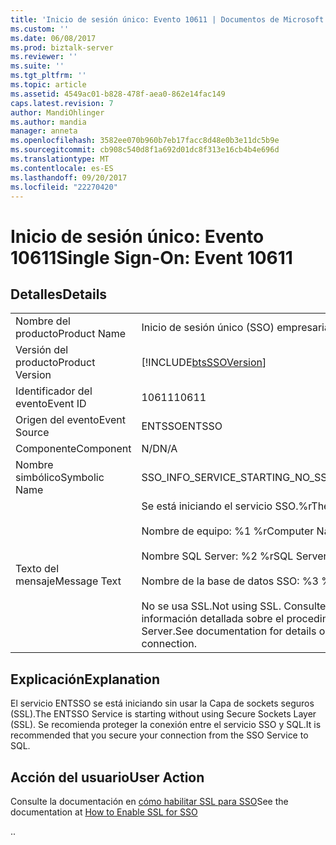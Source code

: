 ```yaml
---
title: 'Inicio de sesión único: Evento 10611 | Documentos de Microsoft'
ms.custom: ''
ms.date: 06/08/2017
ms.prod: biztalk-server
ms.reviewer: ''
ms.suite: ''
ms.tgt_pltfrm: ''
ms.topic: article
ms.assetid: 4549ac01-b828-478f-aea0-862e14fac149
caps.latest.revision: 7
author: MandiOhlinger
ms.author: mandia
manager: anneta
ms.openlocfilehash: 3582ee070b960b7eb17facc8d48e0b3e11dc5b9e
ms.sourcegitcommit: cb908c540d8f1a692d01dc8f313e16cb4b4e696d
ms.translationtype: MT
ms.contentlocale: es-ES
ms.lasthandoff: 09/20/2017
ms.locfileid: "22270420"
---
```

# <a name="single-sign-on-event-10611"></a><span data-ttu-id="69660-102">Inicio de sesión único: Evento 10611</span><span class="sxs-lookup"><span data-stu-id="69660-102">Single Sign-On: Event 10611</span></span>
## <a name="details"></a><span data-ttu-id="69660-103">Detalles</span><span class="sxs-lookup"><span data-stu-id="69660-103">Details</span></span>  
  
|||  
|-|-|  
|<span data-ttu-id="69660-104">Nombre del producto</span><span class="sxs-lookup"><span data-stu-id="69660-104">Product Name</span></span>|<span data-ttu-id="69660-105">Inicio de sesión único (SSO) empresarial</span><span class="sxs-lookup"><span data-stu-id="69660-105">Enterprise Single Sign-On</span></span>|  
|<span data-ttu-id="69660-106">Versión del producto</span><span class="sxs-lookup"><span data-stu-id="69660-106">Product Version</span></span>|[!INCLUDE[btsSSOVersion](../includes/btsssoversion-md.md)]|  
|<span data-ttu-id="69660-107">Identificador del evento</span><span class="sxs-lookup"><span data-stu-id="69660-107">Event ID</span></span>|<span data-ttu-id="69660-108">10611</span><span class="sxs-lookup"><span data-stu-id="69660-108">10611</span></span>|  
|<span data-ttu-id="69660-109">Origen del evento</span><span class="sxs-lookup"><span data-stu-id="69660-109">Event Source</span></span>|<span data-ttu-id="69660-110">ENTSSO</span><span class="sxs-lookup"><span data-stu-id="69660-110">ENTSSO</span></span>|  
|<span data-ttu-id="69660-111">Componente</span><span class="sxs-lookup"><span data-stu-id="69660-111">Component</span></span>|<span data-ttu-id="69660-112">N/D</span><span class="sxs-lookup"><span data-stu-id="69660-112">N/A</span></span>|  
|<span data-ttu-id="69660-113">Nombre simbólico</span><span class="sxs-lookup"><span data-stu-id="69660-113">Symbolic Name</span></span>|<span data-ttu-id="69660-114">SSO_INFO_SERVICE_STARTING_NO_SSL</span><span class="sxs-lookup"><span data-stu-id="69660-114">SSO_INFO_SERVICE_STARTING_NO_SSL</span></span>|  
|<span data-ttu-id="69660-115">Texto del mensaje</span><span class="sxs-lookup"><span data-stu-id="69660-115">Message Text</span></span>|<span data-ttu-id="69660-116">Se está iniciando el servicio SSO.%r</span><span class="sxs-lookup"><span data-stu-id="69660-116">The SSO service is starting.%r</span></span><br /><br /> <span data-ttu-id="69660-117">Nombre de equipo: %1 %r</span><span class="sxs-lookup"><span data-stu-id="69660-117">Computer Name: %1%r</span></span><br /><br /> <span data-ttu-id="69660-118">Nombre SQL Server: %2 %r</span><span class="sxs-lookup"><span data-stu-id="69660-118">SQL Server Name: %2%r</span></span><br /><br /> <span data-ttu-id="69660-119">Nombre de la base de datos SSO: %3 %r</span><span class="sxs-lookup"><span data-stu-id="69660-119">SSO Database Name: %3%r</span></span><br /><br /> <span data-ttu-id="69660-120">No se usa SSL.</span><span class="sxs-lookup"><span data-stu-id="69660-120">Not using SSL.</span></span> <span data-ttu-id="69660-121">Consulte la documentación para obtener información detallada sobre el procedimiento para proteger la conexión con SQL Server.</span><span class="sxs-lookup"><span data-stu-id="69660-121">See documentation for details on how to secure the SQL Server connection.</span></span>|  
  
## <a name="explanation"></a><span data-ttu-id="69660-122">Explicación</span><span class="sxs-lookup"><span data-stu-id="69660-122">Explanation</span></span>  
 <span data-ttu-id="69660-123">El servicio ENTSSO se está iniciando sin usar la Capa de sockets seguros (SSL).</span><span class="sxs-lookup"><span data-stu-id="69660-123">The ENTSSO Service is starting without using Secure Sockets Layer (SSL).</span></span> <span data-ttu-id="69660-124">Se recomienda proteger la conexión entre el servicio SSO y SQL.</span><span class="sxs-lookup"><span data-stu-id="69660-124">It is recommended that you secure your connection from the SSO Service to SQL.</span></span>  
  
## <a name="user-action"></a><span data-ttu-id="69660-125">Acción del usuario</span><span class="sxs-lookup"><span data-stu-id="69660-125">User Action</span></span>  
 <span data-ttu-id="69660-126">Consulte la documentación en [cómo habilitar SSL para SSO](../core/how-to-enable-ssl-for-sso.md)</span><span class="sxs-lookup"><span data-stu-id="69660-126">See the documentation at [How to Enable SSL for SSO](../core/how-to-enable-ssl-for-sso.md)</span></span>  
  
 <span data-ttu-id="69660-127">.</span><span class="sxs-lookup"><span data-stu-id="69660-127">.</span></span>